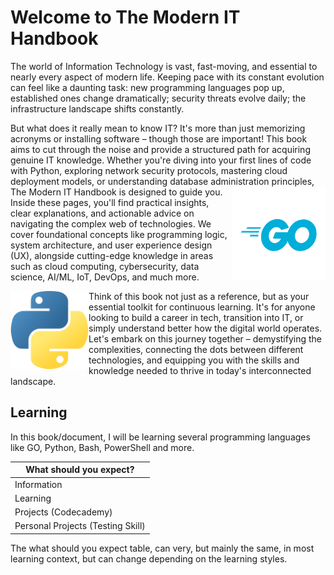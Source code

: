 # Welcome to The Modern IT Handbook

The world of Information Technology is vast, fast-moving, and essential to nearly every aspect of modern life. Keeping pace with its constant evolution can feel like a daunting task: new programming languages pop up, established ones change dramatically; security threats evolve daily; the infrastructure landscape shifts constantly.

But what does it really mean to know IT? It's more than just memorizing acronyms or installing software – though those are important! This book aims to cut through the noise and provide a structured path for acquiring genuine IT knowledge. Whether you're diving into your first lines of code with Python, exploring network security protocols, mastering cloud deployment models, or understanding database administration principles, The Modern IT Handbook is designed to guide you.
<img style="float: right;" src="../images/go.png"  width="150" height="150">
Inside these pages, you'll find practical insights, clear explanations, and actionable advice on navigating the complex web of technologies. We cover foundational concepts like programming logic, system architecture, and user experience design (UX), alongside cutting-edge knowledge in areas such as cloud computing, cybersecurity, data science, AI/ML, IoT, DevOps, and much more.

<img style="float: left;" src="../images/python3-introdaction image.png"  width="125" height="125">
Think of this book not just as a reference, but as your essential toolkit for continuous learning. It's for anyone looking to build a career in tech, transition into IT, or simply understand better how the digital world operates. Let's embark on this journey together – demystifying the complexities, connecting the dots between different technologies, and equipping you with the skills and knowledge needed to thrive in today's interconnected landscape.

## Learning

In this book/document, I will be learning several programming languages like GO, Python, Bash, PowerShell and more.

| What should you expect?           | 
| --------------------------------- |
| Information                       |
| Learning                          |
| Projects  (Codecademy)            |
| Personal Projects (Testing Skill) |

The what should you expect table, can very, but mainly the same, in most learning context, but can change depending on the learning styles.

